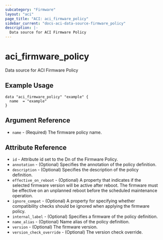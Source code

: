 ```yaml
---
subcategory: "Firmware"
layout: "aci"
page_title: "ACI: aci_firmware_policy"
sidebar_current: "docs-aci-data-source-firmware_policy"
description: |-
  Data source for ACI Firmware Policy
---
```


# aci_firmware_policy

Data source for ACI Firmware Policy

## Example Usage

```hcl
data "aci_firmware_policy" "example" {
  name  = "example"
}
```

## Argument Reference

- `name` - (Required) The firmware policy name.

## Attribute Reference

- `id` - Attribute id set to the Dn of the Firmware Policy.
- `annotation` - (Optional) Specifies the annotation of the policy definition.
- `description` - (Optional) Specifies the description of the policy definition.
- `effective_on_reboot` - (Optional) A property that indicates if the selected firmware version will be active after reboot. The firmware must be effective on an unplanned reboot before the scheduled maintenance operation.
- `ignore_compat` - (Optional) A property for specifying whether compatibility checks should be ignored when applying the firmware policy.
- `internal_label` - (Optional) Specifies a firmware of the policy definition.
- `name_alias` - (Optional) Name alias of the policy definition.
- `version` - (Optional) The firmware version.
- `version_check_override` - (Optional) The version check override.
